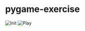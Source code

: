 # pygame-exercise

![Init](https://user-images.githubusercontent.com/91601599/182448280-41381a5a-c3a0-4314-a4db-ab0f7e608a9b.png)
![Play](https://user-images.githubusercontent.com/91601599/182448287-53f090af-8a1f-4fe8-819a-4492e7038cc7.png)
